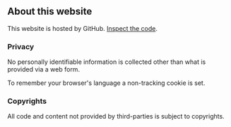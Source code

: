 
## About this website

This website is hosted by GitHub. <a href="https://github.com/RubenSibon/rubensibon.nl" target="_blank" rel="noopener noreferrer">Inspect the code</a>.

### Privacy

No personally identifiable information is collected other than what is provided via a web form.

To remember your browser's language a non-tracking cookie is set.

### Copyrights

All code and content not provided by third-parties is subject to copyrights.

